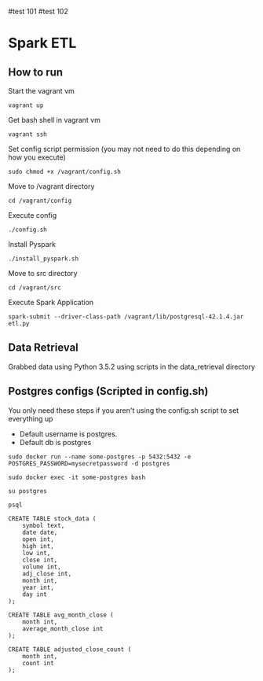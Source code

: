 #test 101
#test 102
# Spark ETL

## How to run

Start the vagrant vm

`vagrant up`

Get bash shell in vagrant vm

`vagrant ssh`

Set config script permission (you may not need to do this depending on how you execute)

`sudo chmod +x /vagrant/config.sh`

Move to /vagrant directory

`cd /vagrant/config`

Execute config

`./config.sh`

Install Pyspark

`./install_pyspark.sh`

Move to src directory

`cd /vagrant/src`

Execute Spark Application

`spark-submit --driver-class-path /vagrant/lib/postgresql-42.1.4.jar etl.py`


## Data Retrieval

Grabbed data using Python 3.5.2 using scripts in the data_retrieval directory


## Postgres configs (Scripted in config.sh)

You only need these steps if you aren't using the config.sh script to set everything up

* Default username is postgres.
* Default db is postgres

`sudo docker run --name some-postgres -p 5432:5432 -e POSTGRES_PASSWORD=mysecretpassword -d postgres`

`sudo docker exec -it some-postgres bash`

`su postgres`

`psql`

```
CREATE TABLE stock_data (
    symbol text,
    date date,
    open int,
    high int,
    low int,
    close int,
    volume int,
    adj_close int,
    month int,
    year int,
    day int
);
```

```
CREATE TABLE avg_month_close (
    month int,
    average_month_close int
);
```

```
CREATE TABLE adjusted_close_count (
    month int,
    count int
);
```

